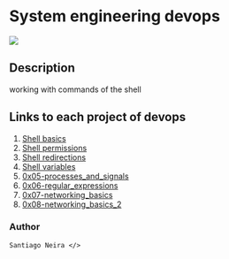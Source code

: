 # System engineering devops

<img src="https://user-images.githubusercontent.com/69850751/159728963-0de364d1-5756-4a58-a76b-4a3be25d95f7.png"/>

## Description
working with commands of the shell

## Links to each project of devops

1. [Shell basics](./0x00-shell_basics)
2. [Shell permissions](./0x01-shell_permissions)
3. [Shell redirections](./0x02-shel_redirections)
4. [Shell variables ](./0x03-shell_variables_expansions)
5. [0x05-processes_and_signals](./0x05-processes_and_signals)
6. [0x06-regular_expressions ](./0x06-regular_expressions)
7. [0x07-networking_basics ](./0x07-networking_basics)
8. [0x08-networking_basics_2 ](./0x08-networking_basics_2)

### Author
``Santiago Neira </>``
